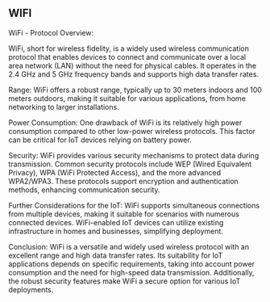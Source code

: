 ## WIFI

WiFi - Protocol Overview:

WiFi, short for wireless fidelity, is a widely used wireless communication protocol that enables devices to connect and communicate over a local area network (LAN) without the need for physical cables. It operates in the 2.4 GHz and 5 GHz frequency bands and supports high data transfer rates.

Range:
WiFi offers a robust range, typically up to 30 meters indoors and 100 meters outdoors, making it suitable for various applications, from home networking to larger installations.

Power Consumption:
One drawback of WiFi is its relatively high power consumption compared to other low-power wireless protocols. This factor can be critical for IoT devices relying on battery power.

Security:
WiFi provides various security mechanisms to protect data during transmission. Common security protocols include WEP (Wired Equivalent Privacy), WPA (WiFi Protected Access), and the more advanced WPA2/WPA3. These protocols support encryption and authentication methods, enhancing communication security.

Further Considerations for the IoT:
WiFi supports simultaneous connections from multiple devices, making it suitable for scenarios with numerous connected devices. WiFi-enabled IoT devices can utilize existing infrastructure in homes and businesses, simplifying deployment.

Conclusion:
WiFi is a versatile and widely used wireless protocol with an excellent range and high data transfer rates. Its suitability for IoT applications depends on specific requirements, taking into account power consumption and the need for high-speed data transmission. Additionally, the robust security features make WiFi a secure option for various IoT deployments.
